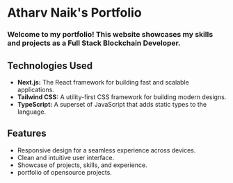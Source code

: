 # Atharv Naik's Portfolio

### Welcome to my portfolio! This website showcases my skills and projects as a Full Stack Blockchain Developer.


## Technologies Used

- **Next.js:** The React framework for building fast and scalable applications.
- **Tailwind CSS:** A utility-first CSS framework for building modern designs.
- **TypeScript:** A superset of JavaScript that adds static types to the language.

## Features

- Responsive design for a seamless experience across devices.
- Clean and intuitive user interface.
- Showcase of projects, skills, and experience.
- portfolio of opensource projects.
  
